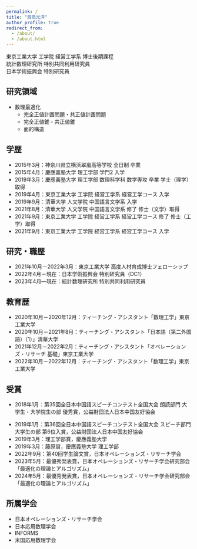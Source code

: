 ```yaml
---
permalink: /
title: "西島光洋"
author_profile: true
redirect_from:
  - /about/
  - /about.html
---
```

東京工業大学 工学院 経営工学系 博士後期課程<br>
統計数理研究所 特別共同利用研究員<br>
日本学術振興会 特別研究員<br>

## 研究領域
- 数理最適化
  - 完全正値計画問題・共正値計画問題
  - 完全正値錐・共正値錐
  - 面的構造

## 学歴
- 2015年3月：神奈川県立横浜翠嵐高等学校 全日制 卒業
- 2015年4月：慶應義塾大学 理工学部 学門2 入学
- 2019年3月：慶應義塾大学 理工学部 数理科学科 数学専攻 卒業 学士（理学）取得
- 2019年4月：東京工業大学 工学院 経営工学系 経営工学コース 入学
- 2019年9月：清華大学 人文学院 中国語言文学系 入学
- 2021年8月：清華大学 人文学院 中国語言文学系 修了 修士（文学）取得
- 2021年9月：東京工業大学 工学院 経営工学系 経営工学コース 修了 修士（工学）取得
- 2021年9月：東京工業大学 工学院 経営工学系 経営工学コース 入学

## 研究・職歴
- 2021年10月－2022年3月：東京工業大学 高度人材育成博士フェローシップ
- 2022年4月－現在：日本学術振興会 特別研究員（DC1）
- 2023年4月―現在：統計数理研究所 特別共同利用研究員

## 教育歴
- 2020年10月－2020年12月：ティーチング・アシスタント「数理工学」東京工業大学
- 2020年10月－2021年8月：ティーチング・アシスタント「日本語（第二外国語）（1）」清華大学
- 2021年12月－2022年2月：ティーチング・アシスタント「オペレーションズ・リサーチ 基礎」東京工業大学
- 2022年10月－2022年12月：ティーチング・アシスタント「数理工学」東京工業大学

## 受賞
<!-- #- 2017年10月：第35回全日本中国語スピーチコンテスト神奈川県大会朗読部門大学生・大学院生の部 最優秀賞」、一般社団法人神奈川県日本中国友好協会-->
- 2018年1月：第35回全日本中国語スピーチコンテスト全国大会 朗読部門 大学生・大学院生の部 優秀賞，公益財団法人日本中国友好協会
<!-- - 2018年10月：第36回全日本中国語スピーチコンテスト神奈川県大会スピーチ部門大学生の部 最優秀賞、一般社団法人神奈川県日本中国友好協会-->
- 2019年1月：第36回全日本中国語スピーチコンテスト全国大会 スピーチ部門 大学生の部 第6位入賞，公益財団法人日本中国友好協会
- 2019年3月：理工学部賞，慶應義塾大学
- 2019年3月：藤原賞，慶應義塾大学 理工学部
- 2022年9月：第40回学生論文賞，日本オペレーションズ・リサーチ学会
- 2023年5月：最優秀発表賞，日本オペレーションズ・リサーチ学会研究部会「最適化の理論とアルゴリズム」
- 2024年5月：最優秀発表賞，日本オペレーションズ・リサーチ学会研究部会「最適化の理論とアルゴリズム」

## 所属学会
- 日本オペレーションズ・リサーチ学会
- 日本応用数理学会
- INFORMS
- 米国応用数理学会
